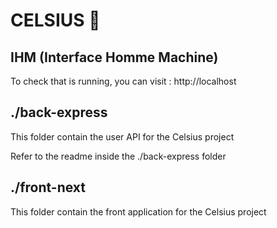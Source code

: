 # CELSIUS 📡

## IHM (Interface Homme Machine)

To check that is running, you can visit : http://localhost

## ./back-express

This folder contain the user API for the Celsius project

Refer to the readme inside the ./back-express folder

## ./front-next

This folder contain the front application for the Celsius project
